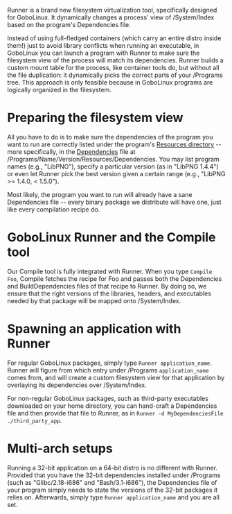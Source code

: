 Runner is a brand new filesystem virtualization tool, specifically designed for GoboLinux. It dynamically changes a process' view of /System/Index based on the program's Dependencies file.

Instead of using full-fledged containers (which carry an entire distro inside them!) just to avoid library conflicts when running an executable, in GoboLinux you can launch a program with Runner to make sure the filesystem view of the process will match its dependencies. Runner builds a custom mount table for the process, like container tools do, but without all the file duplication: it dynamically picks the correct parts of your /Programs tree. This approach is only feasible because in GoboLinux programs are logically organized in the filesystem.

# Preparing the filesystem view

All you have to do is to make sure the dependencies of the program you want to run are correctly listed under the program's [Resources directory](https://github.com/gobolinux/Documentation/wiki/Resources-files) -- more specifically, in the [Dependencies](https://github.com/gobolinux/Documentation/wiki/Resources-files#Dependencies) file at /Programs/Name/Version/Resources/Dependencies. You may list program names (e.g., "LibPNG"), specify a particular version (as in "LibPNG 1.4.4") or even let Runner pick the best version given a certain range (e.g., "LibPNG >= 1.4.0, < 1.5.0").

Most likely, the program you want to run will already have a sane Dependencies file -- every binary package we distribute will have one, just like every compilation recipe do.

# GoboLinux Runner and the Compile tool

Our Compile tool is fully integrated with Runner. When you type `Compile Foo`, Compile fetches the recipe for Foo and passes both the Dependencies and BuildDependencies files of that recipe to Runner. By doing so, we ensure that the right versions of the libraries, headers, and executables needed by that package will be mapped onto /System/Index.

# Spawning an application with Runner

For regular GoboLinux packages, simply type `Runner application_name`. Runner will figure from which entry under /Programs `application_name` comes from, and will create a custom filesystem view for that application by overlaying its dependencies over /System/Index.

For non-regular GoboLinux packages, such as third-party executables downloaded on your home directory, you can hand-craft a Dependencies file and then provide that file to Runner, as in `Runner -d MyDependenciesFile ./third_party_app`.

# Multi-arch setups

Running a 32-bit application on a 64-bit distro is no different with Runner. Provided that you have the 32-bit dependencies installed under /Programs (such as "Glibc/2.18-i686" and "Bash/3.1-i686"), the Dependencies file of your program simply needs to state the versions of the 32-bit packages it relies on. Afterwards, simply type `Runner application_name` and you are all set.
